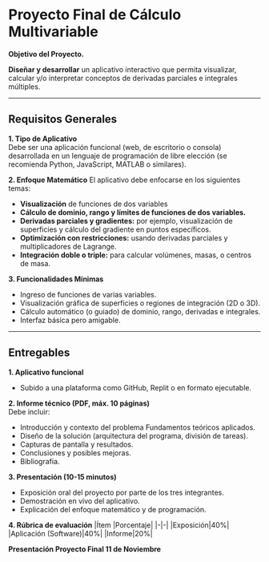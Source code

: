 # Proyecto Final de Cálculo Multivariable 
**Objetivo del Proyecto.**  

**Diseñar y desarrollar** un aplicativo interactivo que permita visualizar, calcular y/o interpretar
conceptos de derivadas parciales e integrales múltiples. 

---

## **Requisitos Generales**  

**1. Tipo de Aplicativo**  
Debe ser una aplicación funcional (web, de escritorio o consola) desarrollada en un lenguaje de
programación de libre elección (se recomienda Python, JavaScript, MATLAB o similares).  

**2. Enfoque Matemático**
El aplicativo debe enfocarse en los siguientes temas:

- **Visualización** de funciones de dos variables
- **Cálculo de dominio, rango y límites de funciones de dos variables.**
- **Derivadas parciales y gradientes:** por ejemplo, visualización de superficies y cálculo del
gradiente en puntos específicos.
- **Optimización con restricciones:** usando derivadas parciales y multiplicadores de Lagrange.
- **Integración doble o triple:** para calcular volúmenes, masas, o centros de masa.  

**3. Funcionalidades Mínimas**
- Ingreso de funciones de varias variables.
- Visualización gráfica de superficies o regiones de integración (2D o 3D).
- Cálculo automático (o guiado) de dominio, rango, derivadas e integrales.
- Interfaz básica pero amigable.

---

## **Entregables**  
**1. Aplicativo funcional**
-  Subido a una plataforma como GitHub, Replit o en formato ejecutable.  

**2. Informe técnico (PDF, máx. 10 páginas)**  
Debe incluir:
- Introducción y contexto del problema
Fundamentos teóricos aplicados.
- Diseño de la solución (arquitectura del programa, división de tareas).
- Capturas de pantalla y resultados.
- Conclusiones y posibles mejoras.
- Bibliografia.  

**3. Presentación (10-15 minutos)**
- Exposición oral del proyecto por parte de los tres integrantes.
- Demostración en vivo del aplicativo.
- Explicación del enfoque matemático y de programación.

**4. Rúbrica de evaluación**
|Ítem |Porcentaje|
|-|-|
|Exposición|40%|
|Aplicación (Software)|40%|
|Informe|20%|  

**Presentación Proyecto Final 11 de Noviembre**

